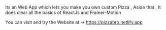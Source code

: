 Its an Web App which lets you make you own custom Pizza ,
Aside that , It does clear all the basics of ReactJs and Framer-Motion

You can visit and try the Website at -> https://pizzabro.netlify.app
